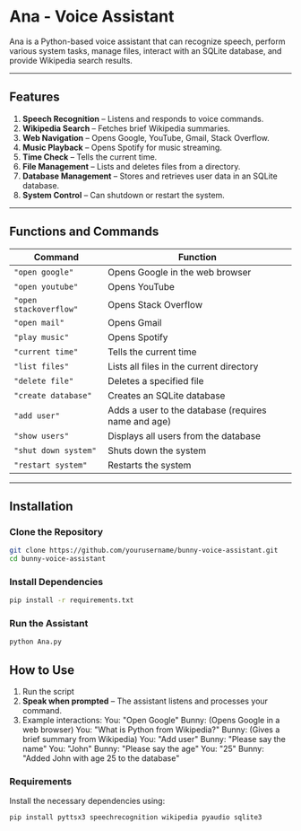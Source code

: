 # Ana - Voice Assistant

Ana is a Python-based voice assistant that can recognize speech, perform various system tasks, manage files, interact with an SQLite database, and provide Wikipedia search results.  

---

## Features  
1. **Speech Recognition** – Listens and responds to voice commands.  
2. **Wikipedia Search** – Fetches brief Wikipedia summaries.  
3. **Web Navigation** – Opens Google, YouTube, Gmail, Stack Overflow.  
4. **Music Playback** – Opens Spotify for music streaming.  
5. **Time Check** – Tells the current time.  
6. **File Management** – Lists and deletes files from a directory.  
7. **Database Management** – Stores and retrieves user data in an SQLite database.  
8. **System Control** – Can shutdown or restart the system.  

---

## Functions and Commands  

| Command | Function |
|---------|----------|
| `"open google"` | Opens Google in the web browser |
| `"open youtube"` | Opens YouTube |
| `"open stackoverflow"` | Opens Stack Overflow |
| `"open mail"` | Opens Gmail |
| `"play music"` | Opens Spotify |
| `"current time"` | Tells the current time |
| `"list files"` | Lists all files in the current directory |
| `"delete file"` | Deletes a specified file |
| `"create database"` | Creates an SQLite database |
| `"add user"` | Adds a user to the database (requires name and age) |
| `"show users"` | Displays all users from the database |
| `"shut down system"` | Shuts down the system |
| `"restart system"` | Restarts the system |

---

## Installation  

### Clone the Repository  
```bash
git clone https://github.com/yourusername/bunny-voice-assistant.git
cd bunny-voice-assistant
```

### Install Dependencies  
```bash
pip install -r requirements.txt
```

### Run the Assistant
```bash
python Ana.py
```

## How to Use
1. Run the script
2. **Speak when prompted** – The assistant listens and processes your command.
3. Example interactions:
        You: "Open Google"
        Bunny: (Opens Google in a web browser)
        You: "What is Python from Wikipedia?"
        Bunny: (Gives a brief summary from Wikipedia)
        You: "Add user"
        Bunny: "Please say the name"
        You: "John"
        Bunny: "Please say the age"
        You: "25"
        Bunny: "Added John with age 25 to the database"

### Requirements
Install the necessary dependencies using:
```bash
pip install pyttsx3 speechrecognition wikipedia pyaudio sqlite3
```
